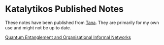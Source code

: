 # Katalytikos Published Notes

These notes have been published from [Tana](https://tana.inc). They are primarily for my own use and might not be up to date.

[Quantum Entanglement and Organisational Informal Networks](https://tana.pub/HEL6S5Qbm0eB/quantum-entanglement-and-organisational-informal-networks])

